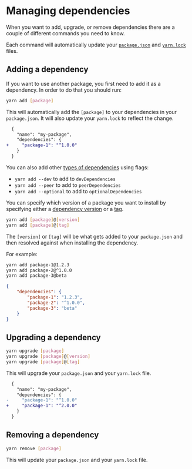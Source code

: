 # Managing dependencies

When you want to add, upgrade, or remove dependencies there are a couple of different commands you need to know.

Each command will automatically update your [`package.json`](../configuration/package-json) and [`yarn.lock`](../configuration/yarn-lock) files.

## Adding a dependency

If you want to use another package, you first need to add it as a dependency. In order to do that you should run:

```bash
yarn add [package]
```

This will automatically add the `[package]` to your dependencies in your `package.json`. It will also update your `yarn.lock` to reflect the change.

```diff
  {
    "name": "my-package",
    "dependencies": {
+     "package-1": "^1.0.0"
    }
  }
```

You can also add other [types of dependencies](../dependencies/dependency-types) using flags:

- `yarn add --dev` to add to `devDependencies`
- `yarn add --peer` to add to `peerDependencies`
- `yarn add --optional` to add to `optionalDependencies`

You can specify which version of a package you want to install by specifying either a [dependency version](../dependencies/dependency-versions) or a
[tag](../cli/tag).

```bash
yarn add [package]@[version]
yarn add [package]@[tag]
```

The `[version]` or `[tag]` will be what gets added to your `package.json` and then resolved against when installing the dependency.

For example:

```bash
yarn add package-1@1.2.3
yarn add package-2@^1.0.0
yarn add package-3@beta
```

```json
{
    "dependencies": {
        "package-1": "1.2.3",
        "package-2": "^1.0.0",
        "package-3": "beta"
    }
}
```

## Upgrading a dependency

```bash
yarn upgrade [package]
yarn upgrade [package]@[version]
yarn upgrade [package]@[tag]
```

This will upgrade your `package.json` and your `yarn.lock` file.

```diff
  {
    "name": "my-package",
    "dependencies": {
-     "package-1": "^1.0.0"
+     "package-1": "^2.0.0"
    }
  }
```

## Removing a dependency

```bash
yarn remove [package]
```

This will update your `package.json` and your `yarn.lock` file.
